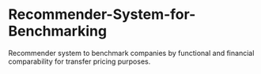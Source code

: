 # Recommender-System-for-Benchmarking
Recommender system to benchmark companies by functional and financial comparability for transfer pricing purposes. 
